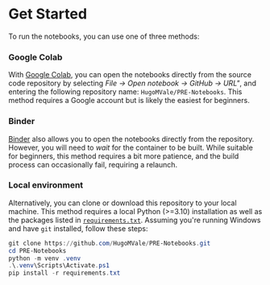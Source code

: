 # Get Started

To run the notebooks, you can use one of three methods:

### Google Colab

With [Google Colab](https://colab.research.google.com/), you can open the notebooks directly from the source code repository by selecting _File -> Open notebook -> GitHub -> URL"_, and entering the following repository name: `HugoMVale/PRE-Notebooks`. This method requires a Google account but is likely the easiest for beginners.

### Binder

[Binder](https://mybinder.org/v2/gh/HugoMVale/PRE-Notebooks/HEAD?labpath=notebooks) also allows you to open the notebooks directly from the repository. However, you will need to _wait_ for the container to be built. While suitable for beginners, this method requires a bit more patience, and the build process can occasionally fail, requiring a relaunch.

### Local environment

Alternatively, you can clone or download this repository to your local machine. This method requires a local Python (>=3.10) installation as well as the packages listed in [`requirements.txt`](../requirements.txt). Assuming you're running Windows and have `git` installed, follow these steps:

```powershell
git clone https://github.com/HugoMVale/PRE-Notebooks.git
cd PRE-Notebooks
python -m venv .venv
.\.venv\Scripts\Activate.ps1
pip install -r requirements.txt
```
